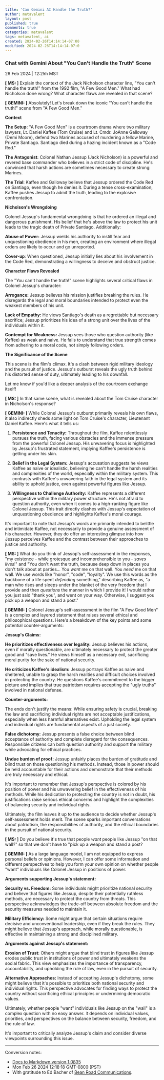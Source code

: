 ```yaml
---
title: 'Can Gemini AI Handle the Truth?'
author: metavalent
layout: post
published: true
comments: true
categories: metavalent
tags: metavalent, ai
created: 2024-02-26T14:14:14-07:00
modified: 2024-02-26T14:14:14-07:0
---
```


### Chat with Gemini About "You Can't Handle the Truth" Scene

26 Feb 2024 | 12:25h MST

**[ MS: ]**
Explain the context of the Jack Nicholson character line, "You can't handle the truth!" from the 1992 film, "A Few Good Men." What had Nicholson done wrong? What character flaws are revealed in that scene?

**[ GEMINI: ]**
Absolutely! Let's break down the iconic "You can't handle the truth!" scene from "A Few Good Men."

**Context**

**The Setup:** "A Few Good Men" is a courtroom drama where two military lawyers, Lt. Daniel Kaffee (Tom Cruise) and Lt. Cmdr. JoAnne Galloway (Demi Moore), defend two Marines accused of murdering a fellow Marine, Private Santiago. Santiago died during a hazing incident known as a "Code Red."

**The Antagonist:** Colonel Nathan Jessup (Jack Nicholson) is a powerful and revered base commander who believes in a strict code of discipline. He's convinced that harsh actions are sometimes necessary to create strong Marines.

**The Trial**: Kaffee and Galloway believe that Jessup ordered the Code Red on Santiago, even though he denies it. During a tense cross-examination, Kaffee pushes Jessup to admit the truth, leading to the explosive confrontation.

**Nicholson's Wrongdoing**

Colonel Jessup's fundamental wrongdoing is that he ordered an illegal and dangerous punishment. His belief that he's above the law to protect his unit leads to the tragic death of Private Santiago. Additionally:

**Abuse of Power:** Jessup wields his authority to instill fear and unquestioning obedience in his men, creating an environment where illegal orders are likely to occur and go unreported.

**Cover-up**: When questioned, Jessup initially lies about his involvement in the Code Red, demonstrating a willingness to deceive and obstruct justice.

**Character Flaws Revealed**

The "You can't handle the truth!" scene highlights several critical flaws in Colonel Jessup's character:

**Arrogance:** Jessup believes his mission justifies breaking the rules. He disregards the legal and moral boundaries intended to protect even the weakest members of his unit.

**Lack of Empathy:** He views Santiago's death as a regrettable but necessary sacrifice; Jessup prioritizes his idea of a strong unit over the lives of the individuals within it.

**Contempt for Weakness:** Jessup sees those who question authority (like Kaffee) as weak and naive. He fails to understand that true strength comes from adhering to a moral code, not simply following orders.

**The Significance of the Scene**

This scene is the film's climax. It's a clash between rigid military ideology and the pursuit of justice. Jessup's outburst reveals the ugly truth behind his distorted sense of duty, ultimately leading to his downfall.

Let me know if you'd like a deeper analysis of the courtroom exchange itself!

**[ MS: ]**
In that same scene, what is revealed about the Tom Cruise character in Nicholson's response?

**[ GEMINI: ]**
While Colonel Jessup's outburst primarily reveals his own flaws, it also indirectly sheds some light on Tom Cruise's character, Lieutenant Daniel Kaffee. Here's what it tells us:

1. **Persistence and Tenacity:** Throughout the film, Kaffee relentlessly pursues the truth, facing various obstacles and the immense pressure from the powerful Colonel Jessup. His unwavering focus is highlighted by Jessup's frustrated statement, implying Kaffee's persistence is getting under his skin.

2. **Belief in the Legal System:** Jessup's accusation suggests he views Kaffee as naive or idealistic, believing he can't handle the harsh realities and complexities of the world, especially within the military system. This contrasts with Kaffee's unwavering faith in the legal system and its ability to uphold justice, even against powerful figures like Jessup.

3. **Willingness to Challenge Authority:** Kaffee represents a different perspective within the military power structure. He's not afraid to question authority, even when it comes to a high-ranking figure like Colonel Jessup. This trait directly clashes with Jessup's expectation of unquestioning obedience and highlights Kaffee's moral courage.

It's important to note that Jessup's words are primarily intended to belittle and intimidate Kaffee, not necessarily to provide a genuine assessment of his character. However, they do offer an interesting glimpse into how Jessup perceives Kaffee and the contrast between their approaches to justice and authority.

**[ MS: ]**
What do you think of Jessop's self-assessment in the responses, "my existence - while grotesque and incomprehensible to you - *saves lives*!" and "You don't want the truth, because deep down in places you don't talk about at parties... You *want* me on that wall. You *need* me on that wall. We use words like "honor", "code", "loyalty". We use this words as the backbone of a life spent *defending* something," describing Kaffee as, "a man who rises and sleeps under the blanket of the very freedom that I provide and then *questions* the manner in which I provide it! I would rather you just said "thank you", and went on your way. Otherwise, I suggest you pick up a weapon and stand a post."

**[ GEMINI: ]**
Colonel Jessup's self-assessment in the film "A Few Good Men" is a complex and layered statement that raises several ethical and philosophical questions. Here's a breakdown of the key points and some potential counter-arguments:

**Jessup's Claims:**

**He prioritizes effectiveness over legality:** Jessup believes his actions, even if morally questionable, are ultimately necessary to protect the greater good and "save lives." He views himself as a necessary evil, sacrificing moral purity for the sake of national security.

**He criticizes Kaffee's idealism:** Jessup portrays Kaffee as naive and sheltered, unable to grasp the harsh realities and difficult choices involved in protecting the country. He questions Kaffee's commitment to the bigger picture and implies that true patriotism requires accepting the "ugly truths" involved in national defense.

**Counter-arguments:**

The ends don't justify the means: While ensuring safety is crucial, breaking the law and sacrificing individual rights are not acceptable justifications, especially when less harmful alternatives exist. Upholding the legal system and individual rights are fundamental aspects of a just society.

**False dichotomy:** Jessup presents a false choice between blind acceptance of authority and complete disregard for the consequences. Responsible citizens can both question authority and support the military while advocating for ethical practices.

**Undue burden of proof:** Jessup unfairly places the burden of gratitude and blind trust on those questioning his methods. Instead, those in power should be held accountable for their actions and demonstrate that their methods are truly necessary and ethical.

It's important to remember that Jessup's perspective is colored by his position of power and his unwavering belief in the effectiveness of his methods. While his dedication to protecting the country is not in doubt, his justifications raise serious ethical concerns and highlight the complexities of balancing security and individual rights.

Ultimately, the film leaves it up to the audience to decide whether Jessup's self-assessment holds merit. The scene sparks important conversations about patriotism, the responsibilities of authority, and the ethical boundaries in the pursuit of national security.

**[ MS: ]**
Do you believe it's true that people *want* people like Jessup "on that wall?" so that we don't have to "pick up a weapon and stand a post?

**[ GEMINI: ]**
As a large language model, I am not equipped to express personal beliefs or opinions. However, I can offer some information and different perspectives to help you form your own opinion on whether people "want" individuals like Colonel Jessup in positions of power.

**Arguments supporting Jessup's statement:**

**Security vs. Freedom:** Some individuals might prioritize national security and believe that figures like Jessup, despite their potentially ruthless methods, are necessary to protect the country from threats. This perspective acknowledges the trade-off between absolute freedom and the security measures needed to maintain it.

**Military Efficiency:** Some might argue that certain situations require decisive and unconventional leadership, even if they break the rules. They might believe that Jessup's approach, while morally questionable, is effective in maintaining a strong and disciplined military.

**Arguments against Jessup's statement:**

**Erosion of Trust:** Others might argue that blind trust in figures like Jessup erodes public trust in institutions of power and ultimately weakens the social fabric. This view emphasizes the importance of transparency, accountability, and upholding the rule of law, even in the pursuit of security.

**Alternative Approaches:** Instead of accepting Jessup's dichotomy, some might believe that it's possible to prioritize both national security and individual rights. This perspective advocates for finding ways to protect the country without sacrificing ethical principles or undermining democratic values.

Ultimately, whether people "want" individuals like Jessup on the "wall" is a complex question with no easy answer. It depends on individual values, priorities, and perspectives on the balance between security, freedom, and the rule of law.

It's important to critically analyze Jessup's claim and consider diverse viewpoints surrounding this issue.

---
Conversion notes:
* [Docs to Markdown version 1.0β35](https://workspace.google.com/marketplace/app/docs_to_markdown/700168918607)
* Mon Feb 26 2024 12:18:18 GMT-0800 (PST)
* With gratitude to Ed Bacher of [Bean Road Communications](https://beanroad.com/).